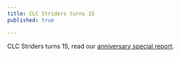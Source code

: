 ```yaml
---
title: CLC Striders turns 15
published: true

---
```


CLC Striders turns 15, read our [anniversary special report](/_posts/2023-09-13-CLC-Striders-turns-15.md).

